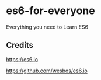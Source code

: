 # es6-for-everyone

Everything you need to Learn ES6

## Credits
https://es6.io

https://github.com/wesbos/es6.io
